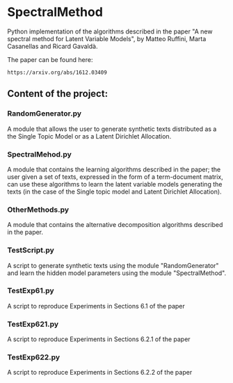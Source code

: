 # SpectralMethod

Python implementation of the algorithms described in the paper "A new spectral method for Latent Variable Models", by Matteo Ruffini, Marta Casanellas and Ricard Gavaldà.  

The paper can be found here:

    https://arxiv.org/abs/1612.03409

## Content of the project:

### RandomGenerator.py

A module that allows the user to generate synthetic texts distributed as a the Single Topic Model or as a Latent Dirichlet Allocation.

### SpectralMehod.py

A module that contains the learning algorithms described in the paper; the user given a set of texts, expressed in the form of a term-document matrix, can use these algorithms to learn the latent variable models generating the texts (in the case of the Single topic model and Latent Dirichlet Allocation).

### OtherMethods.py

A module that contains the alternative decomposition algorithms described in the paper.


### TestScript.py

A script to generate synthetic texts using the module "RandomGenerator" and learn the hidden model parameters using the module "SpectralMethod".

### TestExp61.py

A script to reproduce Experiments in Sections 6.1 of the paper

### TestExp621.py

A script to reproduce Experiments in Sections 6.2.1 of the paper

### TestExp622.py

A script to reproduce Experiments in Sections 6.2.2 of the paper